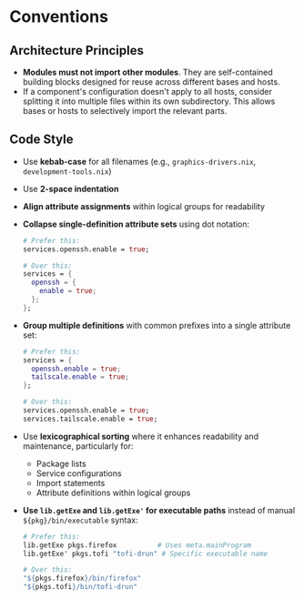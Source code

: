 # Conventions

## Architecture Principles

- **Modules must not import other modules**. They are self-contained building blocks designed for reuse across different bases and hosts.
- If a component's configuration doesn't apply to all hosts, consider splitting it into multiple files within its own subdirectory. This allows bases or hosts to selectively import the relevant parts.

## Code Style

- Use **kebab-case** for all filenames (e.g., `graphics-drivers.nix`, `development-tools.nix`)
- Use **2-space indentation**
- **Align attribute assignments** within logical groups for readability
- **Collapse single-definition attribute sets** using dot notation:

  ```nix
  # Prefer this:
  services.openssh.enable = true;

  # Over this:
  services = {
    openssh = {
      enable = true;
    };
  };
  ```

- **Group multiple definitions** with common prefixes into a single attribute set:

  ```nix
  # Prefer this:
  services = {
    openssh.enable = true;
    tailscale.enable = true;
  };

  # Over this:
  services.openssh.enable = true;
  services.tailscale.enable = true;
  ```

- Use **lexicographical sorting** where it enhances readability and maintenance, particularly for:
  - Package lists
  - Service configurations
  - Import statements
  - Attribute definitions within logical groups
- **Use `lib.getExe` and `lib.getExe'` for executable paths** instead of manual `${pkg}/bin/executable` syntax:

  ```nix
  # Prefer this:
  lib.getExe pkgs.firefox          # Uses meta.mainProgram
  lib.getExe' pkgs.tofi "tofi-drun" # Specific executable name

  # Over this:
  "${pkgs.firefox}/bin/firefox"
  "${pkgs.tofi}/bin/tofi-drun"
  ```
